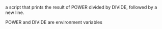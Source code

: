  a script that prints the result of POWER divided by DIVIDE, followed by a new line.

POWER and DIVIDE are environment variables
